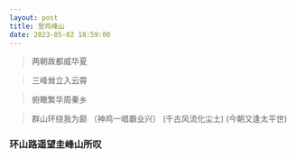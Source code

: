 ```yaml
---
layout: post
title: 登鸡峰山
date: 2023-05-02 18:59:00
---
```


> 两朝故都威华夏

> 三峰耸立入云霄

> 俯瞰繁华周秦乡

> 群山环绕我为巅 （神鸡一唱霸业兴） (千古风流化尘土) (今朝又逢太平世)

### 环山路遥望圭峰山所叹